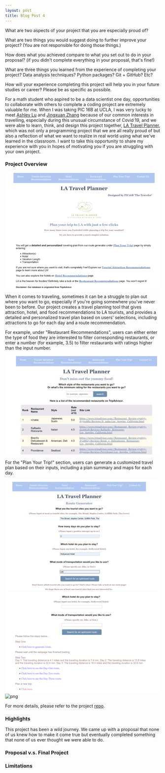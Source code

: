 ```yaml
---
layout: post
title: Blog Post 4
---
```


What are two aspects of your project that you are especially proud of? 

What are two things you would suggest doing to further improve your project? (You are not responsible for doing those things.) 

How does what you achieved compare to what you set out to do in your proposal? (if you didn't complete everything in your proposal, that's fine!)

What are three things you learned from the experience of completing your project? Data analysis techniques? Python packages? Git + GitHub? Etc? 

How will your experience completing this project will help you in your future studies or career? Please be as specific as possible.

For a math student who aspired to be a data scientist one day, opportunities to collaborate with others to complete a coding project are extremely valuable for me. When I was taking PIC 16B at UCLA, I was very lucky to meet [Ashley Lu]() and [Jingxuan Zhang]() because of our common interests in travelling, especially during this unusual circumstance of Covid 19, and we were able to learn, think, and design this project together, [LA Travel Planner](https://github.com/jren99/pic16b_project), which was not only a programming project that we are all really proud of but also a reflection of what we want to realize in real world using what we've learned in the classroom. I want to take this opportunity to share my experience with you in hopes of motivating you if you are struggling with your own project. 

### Project Overview

![png](/images/Home.png)

When it comes to traveling, sometimes it can be a struggle to plan out where you want to go, especially if you're going somewhere you've never been to before. Our project creates a travel planning tool that gives attraction, hotel, and food recommendations to LA tourists, and provides a detailed and personalized travel plan based on users' selections, including attractions to go for each day and a route recommendation. 

For example, under "Restaurant Recommendations", users can either enter the type of food they are interested to filter corresponding restaurants, or enter a number (for example, 3.5) to filter restaurants with ratings higher than the input number.

![png](/images/food.png)

For the "Plan Your Trip!" section, users can generate a customized travel plan based on their inputs, including a plan summary and maps for each day.

![png](/images/plan.png)
![png](/images/step2.png)
![png](/images/step3.png)

For more details, please refer to the project [repo](https://github.com/jren99/pic16b_project). 

### Highlights 

This project has been a wild journey. We came up with a proposal that none of us knew how to make it come true but eventually completed something that none of us ever thought we were able to do. 

### Proposal v.s. Final Project

### Limitations 
